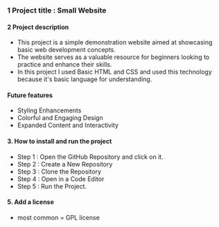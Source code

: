 ### 1 Project title : Small Website

#### 2 Project description
- This project is a simple demonstration website aimed at showcasing basic web development concepts.
- The website serves as a valuable resource for beginners looking to practice and enhance their skills.
- In this project I used Basic HTML and CSS and used this technology because it's basic language for understanding.

#### Future features
- Styling Enhancements
- Colorful and Engaging Design
- Expanded Content and Interactivity

#### 3. How to install and run the project
- Step 1 : Open the GitHub Repository and click on it.
- Step 2 : Create a New Repository
- Step 3 : Clone the Repository
- Step 4 : Open in a Code Editor
- Step 5 : Run the Project.


#### 5. Add a license
- most common = GPL license

